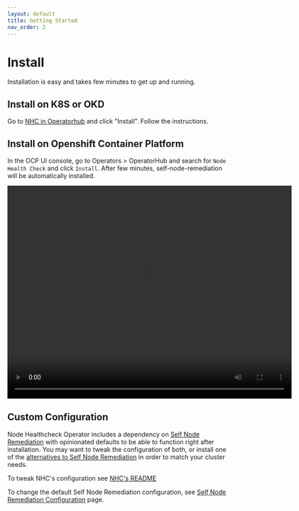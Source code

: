 ```yaml
---
layout: default
title: Getting Started
nav_order: 2
---
```


# Install
Installation is easy and takes few minutes to get up and running.

## Install on K8S or OKD
Go to [NHC in Operatorhub](https://operatorhub.io/operator/node-healthcheck-operator) and click "Install". Follow the instructions.

## Install on Openshift Container Platform
In the OCP UI console, go to Operators > OperatorHub and search for `Node Health Check` and click `Install`.
After few minutes, self-node-remediation will be automatically installed.

<video controls="true" allowfullscreen="true" width="640" height="480">
    <source src="/images/installation.mp4" type="video/mp4">
</video>

## Custom Configuration
Node Healthcheck Operator includes a dependency on [Self Node Remediation](/remediation/self-node-remediation/self-node-remediation/) with opinionated defaults to be able to function right after installation.
You may want to tweak the configuration of both, or install one of the [alternatives to Self Node Remediation](/remediation/remediation/#implementations) in order to match your cluster needs.

To tweak NHC's configuration see [NHC's README](https://github.com/medik8s/node-healthcheck-operator/blob/main/docs/README.md)

To change the default Self Node Remediation configuration, see [Self Node Remediation Configuration](/remediation/self-node-remediation/configuration) page.

